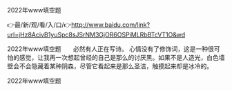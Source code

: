 2022年www填空题

👉最/新/观/看/入/口/👉http://www.baidu.com/link?url=jHz8AcivB1yuSpc8sJSrNM3GjOR6OSPiMLRbBTcVT1O&wd

2022年www填空题　　必然有人正在写诗。
心情没有了修饰词，这是一种很可怕的感觉，让我再一次想起曾经的自己是那么的讨厌黑。如果不是人造光，白色墙壁会不会隐藏着某种阴森，尽管它看起来是那么圣洁，触摸起来却是冰冷的。


2022年www填空题
